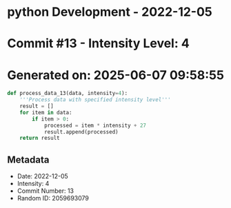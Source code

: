 ﻿# python Development - 2022-12-05
# Commit #13 - Intensity Level: 4
# Generated on: 2025-06-07 09:58:55
```python
def process_data_13(data, intensity=4):
    '''Process data with specified intensity level'''
    result = []
    for item in data:
        if item > 0:
            processed = item * intensity + 27
            result.append(processed)
    return result
```
## Metadata
- Date: 2022-12-05
- Intensity: 4
- Commit Number: 13
- Random ID: 2059693079
